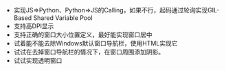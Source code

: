 - 实现JS=>Python、Python=>JS的Calling，如果不行，起码通过轮询实现GIL-Based Shared Variable Pool
- 支持高DPI显示
- 支持正确的窗口大小位置定义，最好能实现窗口居中
- 试着能不能去除Windows默认窗口导航栏，使用HTML实现它
- 试试在去掉窗口导航栏的情况下，在窗口周围添加阴影。
- 试试实现透明窗口

